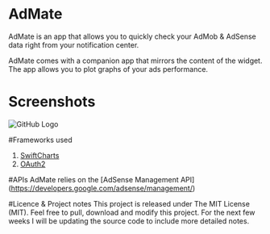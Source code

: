 # AdMate

AdMate is an app that allows you to quickly check your AdMob & AdSense data right from your notification center.  

AdMate comes with a companion app that mirrors the content of the widget. The app allows you to plot graphs of your ads performance.

# Screenshots
![GitHub Logo](http://antonin-linossier.com/github/pictures/test3.png)

#Frameworks used
 1. [SwiftCharts](https://github.com/kevinbrewster/SwiftCharts)
 2. [OAuth2](https://github.com/p2/OAuth2)
 
#APIs
AdMate relies on the [AdSense Management API] (https://developers.google.com/adsense/management/)

#Licence & Project notes
This project is released under The MIT License (MIT). Feel free to pull, download and modify this project. For the next few weeks I will be updating the source code to include more detailed notes.


